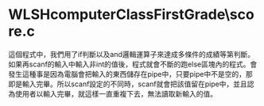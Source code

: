 # WLSHcomputerClassFirstGrade\score.c
這個程式中，我們用了if判斷以及and邏輯運算子來達成多條件的成績等第判斷。如果再scanf的輸入中輸入非int的值後，程式就會不斷的跑else區塊內的程式。會發生這種事是因為電腦會把輸入的東西儲存在pipe中，只要pipe中不是空的，那即是輸入完畢。所以scanf設定的不同時，scanf就會把該值留在pipe中，並且認為使用者以輸入完畢，就這樣一直重複下去，無法讀取新輸入的值。